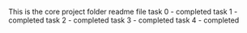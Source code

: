 This is the core project folder readme file
task 0 - completed
task 1 - completed
task 2 - completed
task 3 - completed
task 4 - completed

